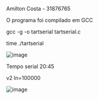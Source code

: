 Amilton Costa - 31876765

O programa foi compilado em GCC

gcc -g -o tartserial tartserial.c

time ./tartserial

![image](https://github.com/Amiltonlopescosta/Computa-oParalela/assets/79999632/d4f6205e-88a3-4347-bb54-61119020567f)

Tempo serial 20:45

v2
ln=100000

![image](https://github.com/Amiltonlopescosta/Computa-oParalela/assets/79999632/ba6073f3-891a-40d3-aac9-3e3a99d9b5c0)
